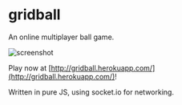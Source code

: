 # gridball
An online multiplayer ball game.

![screenshot](http://i.imgur.com/AqS1FWB.png)

Play now at [http://gridball.herokuapp.com/](http://gridball.herokuapp.com/)!

Written in pure JS, using socket.io for networking.
